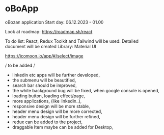# oBoApp
oBozan application
Start day: 06.12.2023 - 01.00 



Look at roadmap: https://roadmap.sh/react


To do list:
React, Redux Toolkit and Tailwind will be used.
Detailed document will be created
Library: Material UI

https://icomoon.io/app/#/select/image


/ to be added  /

- linkedin etc apps will be further developed,
- the submenu will be beautified,
- search bar should be improved,
- the white background bug will be fixed, when google console is opened,
- loading button, loading effect/page,
- more applications, (like linkedin..),
- responsive design will be more stable,
- header menu design will be more corrected,
- header menu design will be further refined,
- redux can be added to the project,
- draggable Item maybe can be added for Desktop,
